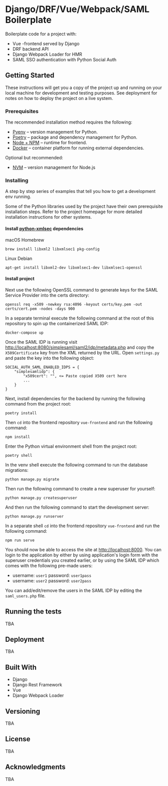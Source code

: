 # Django/DRF/Vue/Webpack/SAML Boilerplate

Boilerplate code for a project with:
- Vue -frontend served by Django
- DRF backend API
- Django Webpack Loader for HMR
- SAML SSO authentication with Python Social Auth

## Getting Started

These instructions will get you a copy of the project up and running on your local machine for development and testing purposes. See deployment for notes on how to deploy the project on a live system.

### Prerequisites

The recommended installation method requires the following:

- [Pyenv](https://github.com/pyenv/pyenv) –  version management for Python.
- [Poetry](https://python-poetry.org/) – package and dependency management for Python.
- [Node + NPM](https://nodejs.org/en/) – runtime for frontend.
- [Docker](https://docs.docker.com/get-docker/) – container platform for running external dependencies.

Optional but recommended:

- [NVM](https://github.com/nvm-sh/nvm) – version management for Node.js


### Installing

A step by step series of examples that tell you how to get a development env running.

Some of the Python libraries used by the project have their own prerequisite installation steps. Refer to the project homepage for more detailed installation instructions for other systems.

#### Install [python-xmlsec](https://github.com/mehcode/python-xmlsec) dependencies

macOS Homebrew
```
brew install libxml2 libxmlsec1 pkg-config
```
Linux Debian
```
apt-get install libxml2-dev libxmlsec1-dev libxmlsec1-openssl
```
#### Install project

Next use the following OpenSSL command to generate keys for the SAML Service Provider into the certs directory:
```
openssl req -x509 -newkey rsa:4096 -keyout certs/key.pem -out certs/cert.pem -nodes -days 900
```

In a separate terminal execute the following command at the root of this repository to spin up the containerized SAML IDP:

```
docker-compose up
```

Once the SAML IDP is running visit [http://localhost:8080/simplesaml/saml2/idp/metadata.php](http://localhost:8080/simplesaml/saml2/idp/metadata.php) and copy the `X509Certificate` key from the XML returned by the URL. Open `settings.py` and paste the key into the following object:

```
SOCIAL_AUTH_SAML_ENABLED_IDPS = {
    "simplesamlidp": {
        "x509cert": "", <= Paste copied X509 cert here
        ...
    }
}
```


Next, install dependencies for the backend by running the following command from the project root:

```
poetry install
```

Then `cd` into the frontend repository `vue-frontend` and run the following command:

```
npm install
```

Enter the Python virtual environment shell from the project root:

```
poetry shell
```

In the venv shell execute the following command to run the database migrations:

```
python manage.py migrate
```

Then run the following command to create a new superuser for yourself:

```
python manage.py createsuperuser
```

And then run the following command to start the development server:

```
python manage.py runserver
```

In a separate shell `cd` into the frontend repository `vue-frontend` and run the following command:

```
npm run serve
```

You should now be able to access the site at [http://localhost:8000](http://localhost:8000). You can login to the application by either by using application's login form with the superuser credentials you created earlier, or by using the SAML IDP which comes with the following pre-made users:

- username: `user1` password: `user1pass`
- username: `user2` password: `user2pass`

You can add/edit/remove the users in the SAML IDP by editing the `saml_users.php` file.

## Running the tests

TBA

## Deployment

TBA

## Built With

* Django
* Django Rest Framework
* Vue
* Django Webpack Loader

## Versioning

TBA

## License

TBA

## Acknowledgments

TBA